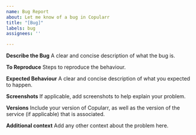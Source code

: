 ```yaml
---
name: Bug Report
about: Let me know of a bug in Copularr
title: "[Bug]"
labels: bug
assignees: ''

---
```


**Describe the Bug**
A clear and concise description of what the bug is.

**To Reproduce**
Steps to reproduce the behaviour.

**Expected Behaviour**
A clear and concise description of what you expected to happen.

**Screenshots**
If applicable, add screenshots to help explain your problem.

**Versions**
Include your version of Copularr, as well as the version of the service (if applicable) that is associated.

**Additional context**
Add any other context about the problem here.
